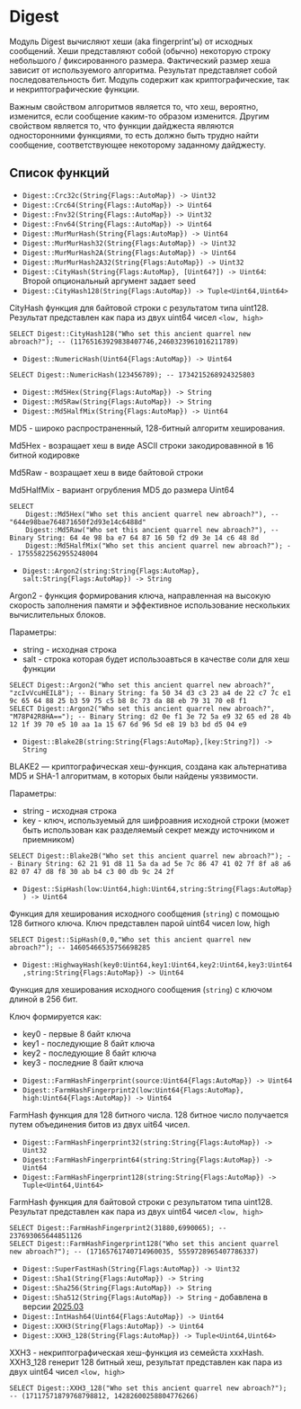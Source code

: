 # Digest

Модуль Digest вычисляют хеши (aka fingerprint'ы) от исходных сообщений. Хеши представляют собой (обычно) некоторую строку небольшого / фиксированного размера. Фактический размер хеша зависит от используемого алгоритма. Результат представляет собой последовательность бит.
Модуль содержит как криптографические, так и некриптографические функции.

Важным свойством алгоритмов  является то, что хеш, вероятно, изменится, если сообщение каким-то образом изменится. Другим свойством является то, что функции дайджеста являются односторонними функциями, то есть должно быть трудно найти сообщение, соответствующее некоторому заданному дайджесту.

## Список функций

* `Digest::Crc32c(String{Flags::AutoMap}) -> Uint32`
* `Digest::Crc64(String{Flags::AutoMap}) -> Uint64`
* `Digest::Fnv32(String{Flags::AutoMap}) -> Uint32`
* `Digest::Fnv64(String{Flags::AutoMap}) -> Uint64`
* `Digest::MurMurHash(String{Flags:AutoMap}) -> Uint64`
* `Digest::MurMurHash32(String{Flags:AutoMap}) -> Uint32`
* `Digest::MurMurHash2A(String{Flags:AutoMap}) -> Uint64`
* `Digest::MurMurHash2A32(String{Flags:AutoMap}) -> Uint32`
* `Digest::CityHash(String{Flags:AutoMap}, [Uint64?]) -> Uint64`: Второй опциональный аргумент задает seed
* `Digest::CityHash128(String{Flags:AutoMap}) -> Tuple<Uint64,Uint64>`

CityHash функция для байтовой строки с результатом типа uint128. Результат представлен как пара из двух uint64 чисел `<low, high>`

```yql
SELECT Digest::CityHash128("Who set this ancient quarrel new abroach?"); -- (11765163929838407746,2460323961016211789)
```

* `Digest::NumericHash(Uint64{Flags:AutoMap}) -> Uint64`

```yql
SELECT Digest::NumericHash(123456789); -- 1734215268924325803
```

* `Digest::Md5Hex(String{Flags:AutoMap}) -> String`
* `Digest::Md5Raw(String{Flags:AutoMap}) -> String`
* `Digest::Md5HalfMix(String{Flags:AutoMap}) -> Uint64`

MD5 - широко распространенный, 128-битный алгоритм хеширования.

Md5Hex - возращает хеш в виде ASCII  строки закодировавнной в 16 битной кодировке

Md5Raw - возращает хеш в виде байтовой строки

Md5HalfMix - вариант огрубления MD5 до размера Uint64

```yql
SELECT
    Digest::Md5Hex("Who set this ancient quarrel new abroach?"), -- "644e98bae764871650f2d93e14c6488d"
    Digest::Md5Raw("Who set this ancient quarrel new abroach?"), -- Binary String: 64 4e 98 ba e7 64 87 16 50 f2 d9 3e 14 c6 48 8d
    Digest::Md5HalfMix("Who set this ancient quarrel new abroach?"); -- 17555822562955248004
```

* `Digest::Argon2(string:String{Flags:AutoMap}, salt:String{Flags:AutoMap}) -> String`

Argon2 - функция формирования ключа, направленная на высокую скорость заполнения памяти и эффективное использование нескольких вычислительных блоков.

Параметры:

- string - исходная строка
- salt - строка которая будет использоавться в качестве соли для хеш функции

```yql
SELECT Digest::Argon2("Who set this ancient quarrel new abroach?", "zcIvVcuHEIL8"); -- Binary String: fa 50 34 d3 c3 23 a4 de 22 c7 7c e1 9c 65 64 88 25 b3 59 75 c5 b8 8c 73 da 88 eb 79 31 70 e8 f1
SELECT Digest::Argon2("Who set this ancient quarrel new abroach?", "M78P42R8HA=="); -- Binary String: d2 0e f1 3e 72 5a e9 32 65 ed 28 4b 12 1f 39 70 e5 10 aa 1a 15 67 6d 96 5d e8 19 b3 bd d5 04 e9
```

* `Digest::Blake2B(string:String{Flags:AutoMap},[key:String?]) -> String`

BLAKE2 — криптографическая хеш-функция, создана как альтернатива MD5 и SHA-1 алгоритмам, в которых были найдены уязвимости.

Параметры:

- string - исходная строка
- key - ключ, используемый для шифроавния исходной строки (может быть использован как разделяемый секрет между источником и приемником)

```yql
SELECT Digest::Blake2B("Who set this ancient quarrel new abroach?"); -- Binary String: 62 21 91 d8 11 5a da ad 5e 7c 86 47 41 02 7f 8f a8 a6 82 07 47 d8 f8 30 ab b4 c3 00 db 9c 24 2f
```

* `Digest::SipHash(low:Uint64,high:Uint64,string:String{Flags:AutoMap}) -> Uint64`

Функция для хеширования исходного сообщения (`string`) с помощью 128 битного ключа. Ключ представлен парой uint64 чисел low, high

```yql
SELECT Digest::SipHash(0,0,"Who set this ancient quarrel new abroach?"); -- 14605466535756698285
```

* `Digest::HighwayHash(key0:Uint64,key1:Uint64,key2:Uint64,key3:Uint64,string:String{Flags:AutoMap}) -> Uint64`

Функция для хеширования исходного сообщения (`string`) с ключом длиной в 256 бит.

Ключ формируется как:

- key0 - первые 8 байт ключа
- key1 - последующие 8 байт ключа
- key2 - последующие 8 байт ключа
- key3 - последние 8 байт ключа

* `Digest::FarmHashFingerprint(source:Uint64{Flags:AutoMap}) -> Uint64`
* `Digest::FarmHashFingerprint2(low:Uint64{Flags:AutoMap}, high:Uint64{Flags:AutoMap}) -> Uint64`

FarmHash функция для 128 битного числа. 128 битное число получается путем объединения битов из двух uit64 чисел.

* `Digest::FarmHashFingerprint32(string:String{Flags:AutoMap}) -> Uint32`
* `Digest::FarmHashFingerprint64(string:String{Flags:AutoMap}) -> Uint64`
* `Digest::FarmHashFingerprint128(string:String{Flags:AutoMap}) -> Tuple<Uint64,Uint64>`

FarmHash функция для байтовой строки с результатом типа uint128. Результат представлен как пара из двух uint64 чисел `<low, high>`

```yql
SELECT Digest::FarmHashFingerprint2(31880,6990065); -- 237693065644851126
SELECT Digest::FarmHashFingerprint128("Who set this ancient quarrel new abroach?"); -- (17165761740714960035, 5559728965407786337)
```

* `Digest::SuperFastHash(String{Flags:AutoMap}) -> Uint32`
* `Digest::Sha1(String{Flags:AutoMap}) -> String`
* `Digest::Sha256(String{Flags:AutoMap}) -> String`
* `Digest::Sha512(String{Flags:AutoMap}) -> String` - добавлена в версии [2025.03](../../changelog/2025.03.md)
* `Digest::IntHash64(Uint64{Flags:AutoMap}) -> Uint64`
* `Digest::XXH3(String{Flags:AutoMap}) -> Uint64`
* `Digest::XXH3_128(String{Flags:AutoMap}) -> Tuple<Uint64,Uint64>`

XXH3 - некриптографическая хеш-функция из семейста xxxHash. XXH3_128 генерит 128 битный хеш, результат представлен как пара из двух uint64 чисел `<low, high>`

```yql
SELECT Digest::XXH3_128("Who set this ancient quarrel new abroach?"); -- (17117571879768798812, 14282600258804776266)
```
